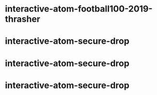 # interactive-atom-football100-2019-thrasher
# interactive-atom-secure-drop
# interactive-atom-secure-drop
# interactive-atom-secure-drop
